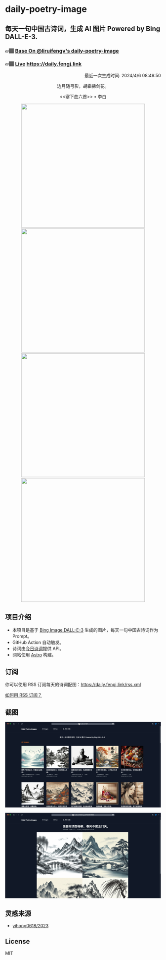 
# daily-poetry-image

## 每天一句中国古诗词，生成 AI 图片 Powered by Bing DALL-E-3.

### 👉🏽 [Base On @liruifengv's daily-poetry-image](https://github.com/liruifengv/daily-poetry-image)

### 👉🏽 [Live](https://daily.fengj.link) https://daily.fengj.link

<p align="right">
  最近一次生成时间: 2024/4/6 08:49:50
</p>
<p align="center">
边月随弓影，胡霜拂剑花。
</p>
<p align="center">
<<塞下曲六首>> • 李白
</p>
<p align="center">
<img src="https://tse1.mm.bing.net/th/id/OIG1.fRPlrRmsmdw4AQT7iVXr" height="400" width="400" />
<img src="https://tse2.mm.bing.net/th/id/OIG1.66iznxk0PD_Xk0XWBvbJ" height="400" width="400" />
<img src="https://tse2.mm.bing.net/th/id/OIG1.z3Wn6SMj39e0s8Nnv1am" height="400" width="400" />
<img src="https://tse2.mm.bing.net/th/id/OIG1.FOFPe4bKPcfABTR3yILg" height="400" width="400" />
</p>

## 项目介绍

-   本项目是基于 [Bing Image DALL-E-3](https://www.bing.com/images/create) 生成的图片，每天一句中国古诗词作为 Prompt。
-   GitHub Action 自动触发。
-   诗词由[今日诗词](https://www.jinrishici.com/)提供 API。
-   网站使用 [Astro](https://astro.build) 构建。

## 订阅

你可以使用 RSS 订阅每天的诗词配图：https://daily.fengj.link/rss.xml

[如何用 RSS 订阅？](https://zhuanlan.zhihu.com/p/55026716)

## 截图

![图片列表](./screenshots/Snipaste_2023-12-28_21-00-26.png)

![图片详情](./screenshots/Snipaste_2023-12-28_21-00-53.png)

## 灵感来源

-   [yihong0618/2023](https://github.com/yihong0618/2023)

## License

MIT
